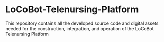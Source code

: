 # LoCoBot-Telenursing-Platform
This repository contains all the developed source code and digital assets needed for the construction, integration, and operation of the LoCoBot Telenursing Platform
